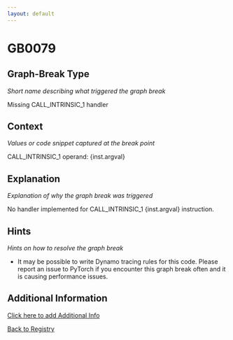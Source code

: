 ```yaml
---
layout: default
---
```

# GB0079

## Graph-Break Type
*Short name describing what triggered the graph break*

Missing CALL_INTRINSIC_1 handler

## Context
*Values or code snippet captured at the break point*

CALL_INTRINSIC_1 operand: {inst.argval}

## Explanation
*Explanation of why the graph break was triggered*

No handler implemented for CALL_INTRINSIC_1 {inst.argval} instruction.

## Hints
*Hints on how to resolve the graph break*

- It may be possible to write Dynamo tracing rules for this code. Please report an issue to PyTorch if you encounter this graph break often and it is causing performance issues.


## Additional Information

<!-- ADDITIONAL INFORMATION START - Add custom information below this line -->

<!-- ADDITIONAL INFORMATION END -->


[Click here to add Additional Info](https://github.com/meta-pytorch/compile-graph-break-site/edit/main/docs/gb/gb0079.md)

[Back to Registry](../index.html)

